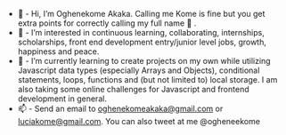 - 👋  - Hi, I’m Oghenekome Akaka. Calling me Kome is fine but you get extra points for correctly calling my full name 🥰 .
- 👀  - I’m interested in continuous learning, collaborating, internships, scholarships, front end development entry/junior level jobs, growth, happiness and peace.
- 🌱  - I’m currently learning to create projects on my own while utilizing Javascript data types (especially Arrays and Objects), conditional statements, loops, functions and (but not limited to) local storage. I am also taking some online challenges for Javascript and frontend development in general.
- 📫  - Send an email to oghenekomeakaka@gmail.com or luciakome@gmail.com. You can also tweet at me @ogheneekome

<!---
KomeCodes/KomeCodes is a ✨ special ✨ repository because its `README.md` (this file) appears on your GitHub profile.
You can click the Preview link to take a look at your changes.
--->
